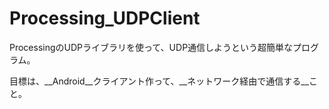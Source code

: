 # Processing_UDPClient
ProcessingのUDPライブラリを使って、UDP通信しようという超簡単なプログラム。

目標は、__Android__クライアント作って、__ネットワーク経由で通信する__こと。

